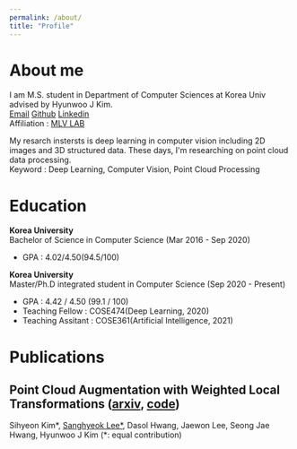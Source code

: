 ```yaml
---
permalink: /about/
title: "Profile"
---
```


# About me
I am M.S. student in Department of Computer Sciences at Korea Univ advised by Hyunwoo J Kim.  
[Email](cat0626@korea.ac.kr) [Github](https://github.com/Lsanghyeok) [Linkedin](https://www.linkedin.com/in/sanghyeok-%E2%80%8Dlee-7030a3217)  
Affiliation : [MLV LAB](https://mlv.korea.ac.kr/)

My resarch instersts is deep learning in computer vision including 2D images and 3D structured data. These days, I'm researching on point cloud data processing.  
Keyword : Deep Learning, Computer Vision, Point Cloud Processing

# Education
__Korea University__  
Bachelor of Science in Computer Science (Mar 2016 - Sep 2020)
+ GPA : 4.02/4.50(94.5/100)

__Korea University__  
Master/Ph.D integrated student in Computer Science (Sep 2020 - Present)
+ GPA : 4.42 / 4.50 (99.1 / 100)
+ Teaching Fellow : COSE474(Deep Learning, 2020)
+ Teaching Assitant : COSE361(Artificial Intelligence, 2021)

# Publications
## Point Cloud Augmentation with Weighted Local Transformations ([arxiv](), [code](https://github.com/mlvlab/PointWOLF))
Sihyeon Kim*, <u>Sanghyeok Lee*</u>, Dasol Hwang, Jaewon Lee, Seong Jae Hwang, Hyunwoo J Kim (*: equal contribution)
